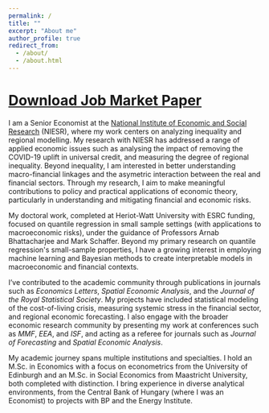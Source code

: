 ```yaml
---
permalink: /
title: ""
excerpt: "About me"
author_profile: true
redirect_from: 
  - /about/
  - /about.html
---
```

[Download Job Market Paper](https://github.com/econometibi/econometibi.github.io/blob/master/files/GNCQR.pdf)
======

I am a Senior Economist at the [National Institute of Economic and Social Research](https://www.niesr.ac.uk/) (NIESR), where my work centers on analyzing inequality and regional modelling. My research with NIESR has addressed a range of applied economic issues such as analysing the impact of removing the COVID-19 uplift in universal credit, and measuring the degree of regional inequality. Beyond inequality, I am interested in better understanding macro-financial linkages and the asymetric interaction between the real and financial sectors. Through my research, I aim to make meaningful contributions to policy and practical applications of economic theory, particularly in understanding and mitigating financial and economic risks. 

My doctoral work, completed at Heriot-Watt University with ESRC funding, focused on quantile regression in small sample settings (with applications to macroeconomic risks), under the guidance of Professors Arnab Bhattacharjee and Mark Schaffer. Beyond my primary research on quantile regression's small-sample properties, I have a growing interest in employing machine learning and Bayesian methods to create interpretable models in macroeconomic and financial contexts. 

I’ve contributed to the academic community through publications in journals such as _Economics Letters_, _Spatial Economic Analysis_, and the _Journal of the Royal Statistical Society_. My projects have included statistical modeling of the cost-of-living crisis, measuring systemic stress in the financial sector, and regional economic forecasting. I also engage with the broader economic research community by presenting my work at conferences such as _MMF_, _EEA_, and _ISF_, and acting as a referee for journals such as _Journal of Forecasting_ and _Spatial Economic Analysis_.

My academic journey spans multiple institutions and specialties. I hold an M.Sc. in Economics with a focus on econometrics from the University of Edinburgh and an M.Sc. in Social Economics from Maastricht University, both completed with distinction. I bring experience in diverse analytical environments, from the Central Bank of Hungary (where I was an Economist) to projects with BP and the Energy Institute.
